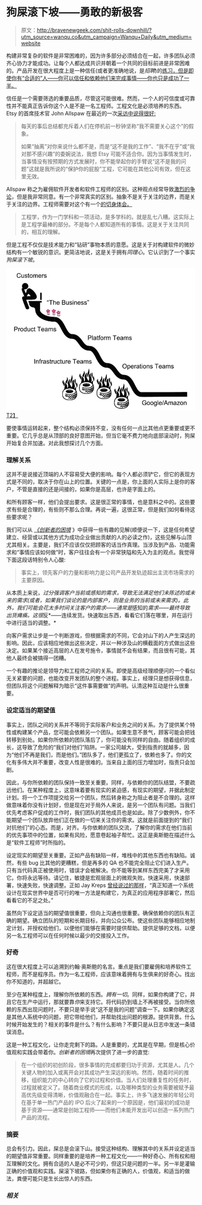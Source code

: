 # 狗屎滚下坡——勇敢的新极客

> 原文：<http://bravenewgeek.com/shit-rolls-downhill/?utm_source=wanqu.co&utm_campaign=Wanqu+Daily&utm_medium=website>

构建非常复杂的软件是非常困难的，因为许多部分必须结合在一起，许多团队必须齐心协力才能成功。让每个人都达成共识并朝着一个共同的目标前进是非常困难的。产品开发在很大程度上是一种信任(或者更准确地说，是*招聘*)的[练习，但是即使你有“合适的”人——你可以信任和依赖他们来完成事情——你也只是成功了一半。](https://bravenewgeek.com/product-development-is-a-trust-fall/)

信任是一个需要筛选的重要品质，尽管这可能很难。然而，一个人的可信度或可靠性并不能真正告诉你这个人是不是一名工程师。工程文化是必须培养的东西。Etsy 的首席技术官 John Allspaw 在最近的一次[采访中说得很好:](http://thenewstack.io/etsy-cto-qa-need-software-engineers-not-developers/)

> 每天的事后总结都充斥着人们在停机前一秒钟坚称“我不需要关心这个”的假象。
> 
> 如果“抽离”对你来说什么都不是，而是“这不是我的工作”、“我不在乎”或“我对那不感兴趣”的委婉说法，我想 Etsy 可能不适合你。因为当事情发生时，当事情没有按预期的方式发展时，你不能举起你的手臂说“这不是我的问题”这就是我所说的“保护你的屁股”工程，它可能在其他公司有效，但在这里无效。

Allspaw 称之为雇佣软件开发者和软件工程师的区别。这种观点经常导致[激烈的争论](https://news.ycombinator.com/item?id=11217987)，但是我非常同意。有一个非常真实的区别。抽象不是关于关注的边界，而是关于关注的边界。工程师需要对这个有一个[的切身体会。](https://bravenewgeek.com/infrastructure-engineering-in-the-21st-century/)

> 工程学，作为一门学科和一项活动，是多学科的。就是乱七八糟。这实际上是工程学最棒的部分。不是每个人都知道所有的事情。这是关于关注共同的，相互的理解。

但是工程不仅仅是技术能力和“钻研”事物本质的意愿。这是关于对构建软件的微妙结构有一个敏锐的意识。更简洁地说，这是关于拥有*同理心*。它认识到了一个事实*狗屎滚下坡*。

[![Shit Rolls Downhill](img/f891a27d48d2eba8ee14ad2bccd0de71.png)T2】](https://bravenewgeek.com/wp-content/uploads/2016/04/Shit-Rolls-Downhill.jpg)

要使事情运转起来，整个结构必须保持不变，没有任何一点比其他点更重要或更不重要。它几乎总是从顶部的良好意图开始，但当它毫不费力地向底部滚动时，狗屎开始复合并加速。对此我想探讨几个方面。

### 理解关系

这并不是说接近顶端的人不容易受大便的影响。每个人都必须铲它，但它的表现方式是不同的，取决于你在山上的位置。关键的一点是，你上面的人实际上是你的客户，不管是直接的还是间接的，如果你是高层，也许是字面上的。

和所有顾客一样，他们会提出要求。这是很正常的事情，也是意料之中的。这些要求有些是合理的，有些则不那么合理。再说一遍，这很正常，但是我们如何看待这些要求呢？

我们可以从 *[《创新者的困境](http://www.amazon.com/The-Innovators-Dilemma-Revolutionary-Business/dp/0062060244)* 》中获得一些有趣的见解(顺便说一下，这是任何希望建立、经营或以其他方式为成功企业做出贡献的人的必读之作)，这些见解与山顶尤其相关。主要是，我们不应该仅仅把顾客的话当作真理。当涉及到产品、功能需求和“事情应该如何做”时，客户往往会有一个非常狭隘和先入为主的观点。我觉得下面这段话特别令人心酸:

> 事实上，领先客户的力量和影响力是公司产品开发轨迹超出主流市场需求的主要原因。

从本质上来说，*过分强调客户当前或感知的需求，导致无法满足他们未陈述的或未来的需求(或者，如果我们谈论的是内部客户，则是业务的当前或未来需求)。此外，我们可能会花太多时间关注客户的需求——通常是*感知的*需求——最终导致出货瘫痪。这很*反*——连续发货。快速取出东西，看看它们落在哪里，并在运行中进行适当的调整。*

向客户需求让步是一个判断游戏，但根据需求的不同，它会对山下的人产生深远的影响。因此，应该相应地做出这些决定，并以一种涉及山的横截面的方式做出这些决定。如果某个接近高层的人在发号施令，事情就不会有结果，而且很有可能，其他人最终会被搞得一团糟。

一个有趣的推论是领导力和工程师之间的关系。即使是高级经理顺便问的一个看似无关紧要的问题，也能改变开发团队的整个进程。事实上，经理只是想获得信息，但团队将这个问题解释为暗示“这件事需要做”的声明。认清这种互动是什么很重要。

### 设定适当的期望值

事实上，团队之间的关系并不等同于实际客户和业务之间的关系。为了提供某个特性或构建某个产品，您可能会依赖另一个团队。如果生意不景气，顾客可能会把钱转移到别处。如果你所依赖的团队落后了，你可能没有同样的自由。随着组织的成长，这导致了危险的“我们对他们”陷阱。一家公司越大，受到指责的就越多，因为“他们不再是我们，而是他们。”团队多了，他们更孤立了，依赖也多了。你的文化有多伟大并不重要，改变人性是很难的。当来自上面的压力增加时，指责只会加剧。

因此，与你所依赖的团队保持一致至关重要。同样，与依赖你的团队结盟，不要疏远他们。在某种程度上，这意味着要有现实的紧迫感，有现实的期望，并据此制定计划。将一个工作项提交给另一个团队，然后转身称之为阻止者是不合理的。这样做意味着你没有计划好，但是现在对于局外人来说，是另一个团队有问题。当我们优先考虑客户促成的工作时，我们团队的其他成员也是如此。除了少数例外，你不能期望一个团队放弃他们正在做的一切来关注你的需求。这就是前面提到的“我们对抗他们”的心态。而是，对齐。与你依赖的团队交流，了解你的需求在他们当前的优先事项中的位置，如果有风险，愿意卷起袖子帮忙。这正是奥斯鲍在描述什么是“软件工程师”时所指的。

设定现实的期望至关重要。正如产品有缺陷一样，堆栈中的其他东西也有缺陷。诚然，有些 bug 比其他的更糟糕，但是再多的 QA 也不能完全阻止它们进入生产。只有当代码真正被使用时，错误才会被解决。你不能等到某样东西完美了才采用它。你将永远等待。请记住，敏捷是宏观层面上的微观失败。快速采用，快速部署，快速失败，快速调整。正如 Jay Kreps [曾经说过的那样](http://www.confluent.io/blog/introducing-kafka-streams-stream-processing-made-simple)，“真正知道一个系统设计在现实世界中是否可行的唯一方法是构建它，为真正的应用程序部署它，然后看看它的不足之处。”

虽然向下设定适当的期望值很重要，但向上沟通也很重要。确保依赖你的团队有正确的期望。确立团队的短期和长期目标，并向公众公布。使这些团队能够相应地制定计划，并授权给他们，以便他们能够在需要时提供帮助。提供足够的文档，以便另一名工程师可以在任何时候以最少的交接投入工作。

### 好奇

这在很大程度上可以追溯到约翰·奥斯鲍的名言。重点是我们要雇佣和培养软件工程师，而不是程序员。作为一名工程师，应该意味着拥有与生俱来的好奇心。找出你不知道的，并超越它。

至少在某种程度上，理解你所依赖的东西。*拥有一切*。同样，如果你构建了它，并且它在生产中运行，那就要靠*你*来支持它。将代码扔到墙上不再被接受。当你所依赖的东西出现问题时，不要只是举手说“这不是我的问题”调查一下。如果你确定这是其他人系统中的问题，把它带给他们，并帮助找出问题的根源。提供背景。什么时候开始发生的？相关的事件是什么？有什么影响？不要只是从日志中发送一条错误消息。

这是一种工程文化，让你走完剩下的路。人是重要的，尤其是在早期，但是核心价值观和实践会带着你。*创新者的困境*再次提供了进一步的直觉:

> 在一个组织的初创阶段，很多事情的完成都要归功于资源，尤其是人。几个关键人物的加入或离开会对其成功产生深远的影响。然而，随着时间的推移，组织能力的中心转向了它的过程和价值。当人们处理重复性的任务时，过程就被定义了。随着商业模式的形成，以及哪种类型的业务需要被赋予最高优先级变得清晰，价值观融合在一起。事实上，许多飞速发展的年轻公司在基于单一热门产品的 IPO 后火了起来的一个原因是，他们最初的成功是基于资源——通常是创始工程师——而他们未能开发出可以创造一系列热门产品的流程。

### 摘要

总会有引力。因此，屎总是会滚下山。接受这种结构、理解其中的关系并设定适当的期望值非常重要。同样重要的是培养一种工程文化——一种好奇心、所有权和相互理解的文化。拥有合适的人是必不可少的，但这只是问题的一半。另一半是灌输正确的价值观和实践。屎滚下坡路，但如果你有正确的人，价值观，和适当的做法，粪便可能只是生长出惊人的东西。

### *相关*
